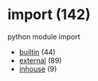 # import (142)
python module import

+ [builtin](builtin/README.md) (44)
+ [external](external/README.md) (89)
+ [inhouse](inhouse/README.md) (9)
